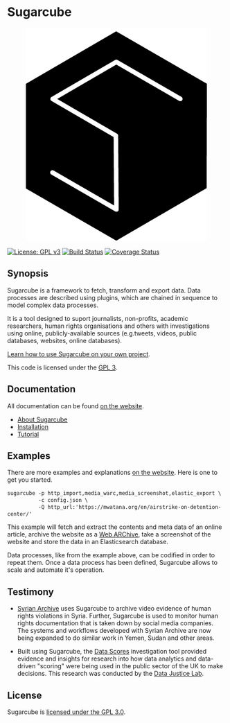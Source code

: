 # Sugarcube

<p align="center">
  <img src="/logo.png" alt="Sugarcube - Data pipelines for human rights">
</p>

[![License: GPL v3](https://img.shields.io/badge/License-GPL%20v3-blue.svg)](https://www.gnu.org/licenses/gpl-3.0) [![Build Status](https://travis-ci.org/critocrito/sugarcube.svg?branch=master)](https://travis-ci.org/critocrito/sugarcube) [![Coverage Status](https://coveralls.io/repos/github/critocrito/sugarcube/badge.svg?branch=master)](https://coveralls.io/github/critocrito/sugarcube?branch=master)

## Synopsis

Sugarcube is a framework to fetch, transform and export data. Data processes are described using plugins, which are chained in sequence to model complex data processes.

It is a tool designed to suport journalists, non-profits, academic researchers, human rights organisations and others with investigations using online, publicly-available sources (e.g.tweets, videos, public databases, websites, online databases).

[Learn how to use Sugarcube on your own project](https://sugarcubetools.net/docs/installation).

This code is licensed under the [GPL 3](LICENSE).

## Documentation

All documentation can be found [on the website](https://sugarcubetools.net).

- [About Sugarcube](https://sugarcubetools.net/sugarcube)
- [Installation](https://sugarcubetools.net/docs/installation)
- [Tutorial](https://sugarcubetools.net/docs/tutorial)

## Examples

There are more examples and explanations [on the website](https://sugarcubetools.net). Here is one to get you started.

```shell
sugarcube -p http_import,media_warc,media_screenshot,elastic_export \
          -c config.json \
          -Q http_url:'https://mwatana.org/en/airstrike-on-detention-center/'
```

This example will fetch and extract the contents and meta data of an online article, archive the website as a [Web ARChive](https://en.wikipedia.org/wiki/Web_ARChive), take a screenshot of the website and store the data in an Elasticsearch database.

Data processes, like from the example above, can be codified in order to repeat them. Once a data process has been defined, Sugarcube allows to scale and automate it's operation.

## Testimony

- [Syrian Archive](https://syrianarchive.org/en) uses Sugarcube to archive video evidence of human rights violations in Syria. Further, Sugarcube is used to monitor human rights documentation that is taken down by social media companies. The systems and workflows developed with Syrian Archive are now being expanded to do similar work in Yemen, Sudan and other areas.

- Built using Sugarcube, the [Data Scores](https://data-scores.org/) investigation tool provided evidence and insights for research into how data analytics and data-driven "scoring" were being used in the public sector of the UK to make decisions. This research was conducted by the [Data Justice Lab](https://datajusticelab.org/).

## License

Sugarcube is [licensed under the GPL 3.0](LICENSE).
